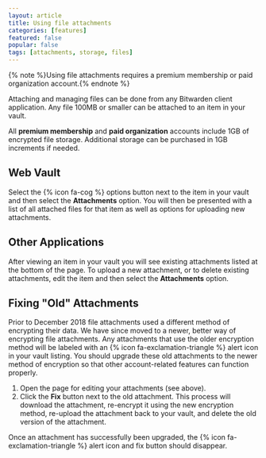 ```yaml
---
layout: article
title: Using file attachments
categories: [features]
featured: false
popular: false
tags: [attachments, storage, files]
---
```


{% note %}Using file attachments requires a premium membership or paid organization account.{% endnote %}

Attaching and managing files can be done from any Bitwarden client application. Any file  100MB or smaller can be attached to an item in your vault.

All **premium membership** and **paid organization** accounts include 1GB of encrypted file storage. Additional storage can be purchased in 1GB increments if needed.

## Web Vault

Select the {% icon fa-cog %} options button next to the item in your vault and then select the **Attachments** option. You will then be presented with a list of all attached files for that item as well as options for uploading new attachments.

## Other Applications

After viewing an item in your vault you will see existing attachments listed at the bottom of the page. To upload a new attachment, or to delete existing attachments, edit the item and then select the **Attachments** option.

## Fixing "Old" Attachments

Prior to December 2018 file attachments used a different method of encrypting their data. We have since moved to a newer, better way of encrypting file attachments. Any attachments that use the older encryption method will be labeled with an {% icon fa-exclamation-triangle %} alert icon in your vault listing. You should upgrade these old attachments to the newer method of encryption so that other account-related features can function properly.

1. Open the page for editing your attachments (see above).
2. Click the **Fix** button next to the old attachment. This process will download the attachment, re-encrypt it using the new encryption method, re-upload the attachment back to your vault, and delete the old version of the attachment.

Once an attachment has successfully been upgraded, the {% icon fa-exclamation-triangle %} alert icon and fix button should disappear.
